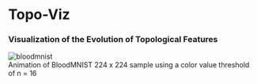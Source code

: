 # Topo-Viz
### Visualization of the Evolution of Topological Features
![bloodmnist](https://github.com/user-attachments/assets/540a411d-8fb2-445e-ba86-e7243754956b) 
<br /> Animation of BloodMNIST 224 x 224 sample using a color value threshold of n = 16
